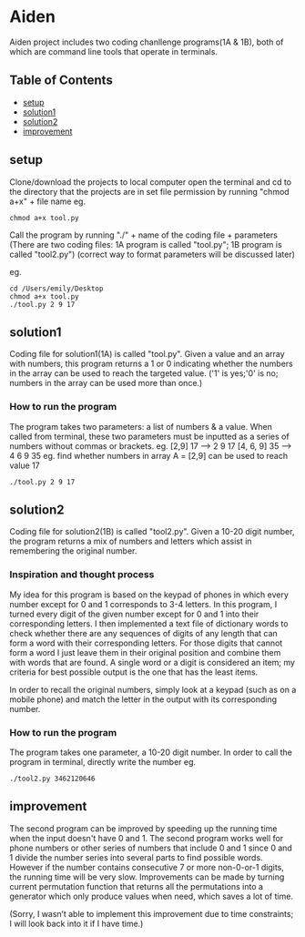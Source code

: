 # Aiden

Aiden project includes two coding chanllenge programs(1A & 1B), both of which are command line tools that operate in terminals.

## Table of Contents
- [setup](#setup)
- [solution1](#solution1)
- [solution2](#solution2)
- [improvement](#improvement)

## setup

Clone/download the projects to local computer
open the terminal and cd to the directory that the projects are in 
set file permission by running "chmod a+x" + file name
eg.
```
chmod a+x tool.py
```
Call the program by running "./" + name of the coding file + parameters
(There are two coding files: 1A program is called "tool.py"; 1B program is called "tool2.py")
(correct way to format parameters will be discussed later)

eg.
```
cd /Users/emily/Desktop
chmod a+x tool.py
./tool.py 2 9 17
```

## solution1

Coding file for solution1(1A) is called "tool.py". Given a value and an array with numbers, this program
returns a 1 or 0 indicating whether the numbers in the array can be used to reach the targeted value. 
('1' is yes;'0' is no; numbers in the array can be used more than once.)

### How to run the program

The program takes two parameters: a list of numbers & a value. When called from terminal, these two parameters must be inputted as a series of numbers without commas or brackets.
eg. [2,9] 17 --> 2 9 17
    [4, 6, 9] 35 --> 4 6 9 35
eg. find whether numbers in array A = [2,9] can be used to reach value 17
```
./tool.py 2 9 17
```

## solution2

Coding file for solution2(1B) is called "tool2.py". Given a 10-20 digit number, the program returns a mix of 
numbers and letters which assist in remembering the original number. 

### Inspiration and thought process
My idea for this program is based on the keypad of phones in which every number except for 0 and 1 corresponds to 3-4 letters. 
In this program, I turned every digit of the given number except for 0 and 1 into their corresponding letters. I then implemented a text file of dictionary words to check whether there are any sequences of  digits of any length that can form a word with their corresponding letters. For those digits that cannot form a word I just leave them in their original position and combine them with words that are found. A single word or a  digit is considered an item; my criteria for best possible output is the one that has the least items.

In order to recall the original numbers, simply look at a keypad (such as on a mobile phone) and match the letter in the output with its corresponding number.

### How to run the program
The program takes one parameter, a 10-20 digit number. In order to call the program in terminal, directly write the number
eg.
```
./tool2.py 3462120646
```
## improvement
The second program can be improved by speeding up the running time when the input doesn't have 0 and 1. The second program works well for phone numbers or other series of numbers that include 0 and 1 since 0 and 1 divide the number series into several parts to find possible words. However if the number contains consecutive 7 or more non-0-or-1 digits, the running time will be very slow.
Improvements can be made by turning current permutation function that returns all the permutations into a generator which only produce values when need, which saves a lot of time.

(Sorry, I wasn’t able to implement this improvement due to time constraints; I will look back into it if I have time.)
